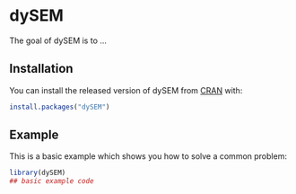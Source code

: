 # dySEM

<!-- badges: start -->
<!-- badges: end -->

The goal of dySEM is to ...

## Installation

You can install the released version of dySEM from [CRAN](https://CRAN.R-project.org) with:

``` r
install.packages("dySEM")
```

## Example

This is a basic example which shows you how to solve a common problem:

``` r
library(dySEM)
## basic example code
```

